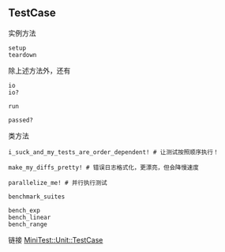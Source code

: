 ## TestCase

实例方法

```
setup
teardown
```

除上述方法外，还有

```
io
io?

run

passed?
```

类方法

```
i_suck_and_my_tests_are_order_dependent! # 让测试按照顺序执行！

make_my_diffs_pretty! # 错误日志格式化，更漂亮，但会降慢速度

parallelize_me! # 并行执行测试

benchmark_suites

bench_exp
bench_linear
bench_range
```

链接 [MiniTest::Unit::TestCase](http://www.ruby-doc.org/stdlib-2.1.2/libdoc/minitest/rdoc/MiniTest/Unit/TestCase.html)
